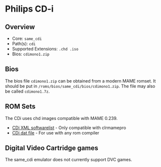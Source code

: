 # Philips CD-i

## Overview

- Core: `same_cdi`
- Path(s): `cdi`
- Supported Extensions: `.chd .iso`
- Bios: `cdimono1.zip`

## Bios

The bios file `cdimono1.zip` can be obtained from a modern MAME romset. It should be put in `/roms/bios/same_cdi/bios/cdimono1.zip`. The file may also be called `cdimono1.7z`.

## ROM Sets

The CDi uses chd images compatible with MAME 0.239. 

- [CDi XML softwarelist](https://raw.githubusercontent.com/mamedev/mame/mame0239/hash/cdi.xml) - Only compatible with clrmamepro
- [CDi dat file](resources/dats/cdi.dat) - For use with any rom compiler

## Digital Video Cartridge games

The same_cdi emulator does not currently support DVC games.
